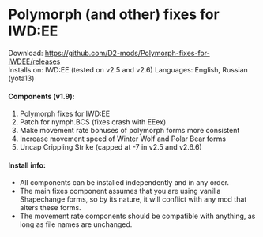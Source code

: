# Polymorph (and other) fixes for IWD:EE
Download: https://github.com/D2-mods/Polymorph-fixes-for-IWDEE/releases  
Installs on: IWD:EE (tested on v2.5 and v2.6)
Languages: English, Russian (yota13)


#### Components (v1.9):
1. Polymorph fixes for IWD:EE
2. Patch for nymph.BCS (fixes crash with EEex)
3. Make movement rate bonuses of polymorph forms more consistent
4. Increase movement speed of Winter Wolf and Polar Bear forms
5. Uncap Crippling Strike (capped at -7 in v2.5 and v2.6.6)


#### Install info:
- All components can be installed independently and in any order.
- The main fixes component assumes that you are using vanilla Shapechange forms, so by its nature, it will conflict with any mod that alters these forms.
- The movement rate components should be compatible with anything, as long as file names are unchanged.